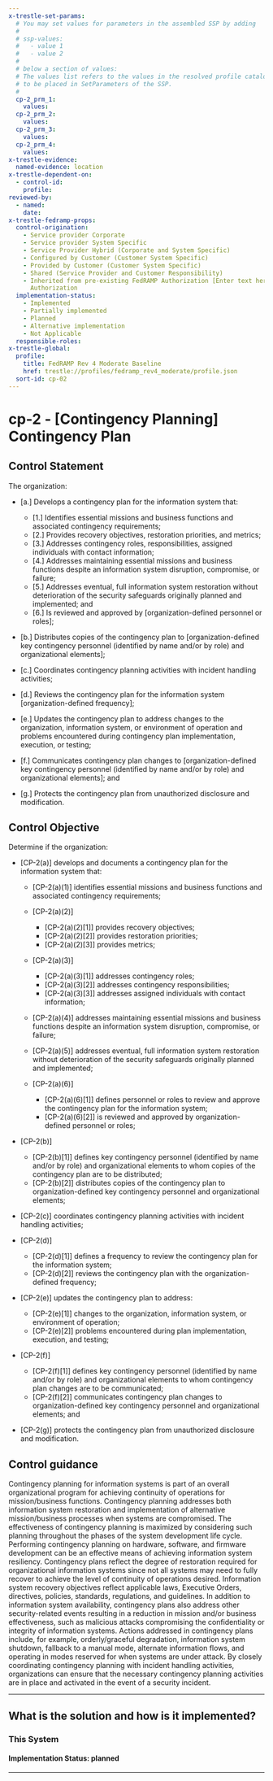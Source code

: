 ```yaml
---
x-trestle-set-params:
  # You may set values for parameters in the assembled SSP by adding
  #
  # ssp-values:
  #   - value 1
  #   - value 2
  #
  # below a section of values:
  # The values list refers to the values in the resolved profile catalog, and the ssp-values represent new values
  # to be placed in SetParameters of the SSP.
  #
  cp-2_prm_1:
    values:
  cp-2_prm_2:
    values:
  cp-2_prm_3:
    values:
  cp-2_prm_4:
    values:
x-trestle-evidence:
  named-evidence: location
x-trestle-dependent-on:
  - control-id:
    profile:
reviewed-by:
  - named:
    date:
x-trestle-fedramp-props:
  control-origination:
    - Service provider Corporate
    - Service provider System Specific
    - Service Provider Hybrid (Corporate and System Specific)
    - Configured by Customer (Customer System Specific)
    - Provided by Customer (Customer System Specific)
    - Shared (Service Provider and Customer Responsibility)
    - Inherited from pre-existing FedRAMP Authorization [Enter text here], Date of
      Authorization
  implementation-status:
    - Implemented
    - Partially implemented
    - Planned
    - Alternative implementation
    - Not Applicable
  responsible-roles:
x-trestle-global:
  profile:
    title: FedRAMP Rev 4 Moderate Baseline
    href: trestle://profiles/fedramp_rev4_moderate/profile.json
  sort-id: cp-02
---
```


# cp-2 - \[Contingency Planning\] Contingency Plan

## Control Statement

The organization:

- \[a.\] Develops a contingency plan for the information system that:

  - \[1.\] Identifies essential missions and business functions and associated contingency requirements;
  - \[2.\] Provides recovery objectives, restoration priorities, and metrics;
  - \[3.\] Addresses contingency roles, responsibilities, assigned individuals with contact information;
  - \[4.\] Addresses maintaining essential missions and business functions despite an information system disruption, compromise, or failure;
  - \[5.\] Addresses eventual, full information system restoration without deterioration of the security safeguards originally planned and implemented; and
  - \[6.\] Is reviewed and approved by [organization-defined personnel or roles];

- \[b.\] Distributes copies of the contingency plan to [organization-defined key contingency personnel (identified by name and/or by role) and organizational elements];

- \[c.\] Coordinates contingency planning activities with incident handling activities;

- \[d.\] Reviews the contingency plan for the information system [organization-defined frequency];

- \[e.\] Updates the contingency plan to address changes to the organization, information system, or environment of operation and problems encountered during contingency plan implementation, execution, or testing;

- \[f.\] Communicates contingency plan changes to [organization-defined key contingency personnel (identified by name and/or by role) and organizational elements]; and

- \[g.\] Protects the contingency plan from unauthorized disclosure and modification.

## Control Objective

Determine if the organization:

- \[CP-2(a)\] develops and documents a contingency plan for the information system that:

  - \[CP-2(a)(1)\] identifies essential missions and business functions and associated contingency requirements;
  - \[CP-2(a)(2)\]

    - \[CP-2(a)(2)[1]\] provides recovery objectives;
    - \[CP-2(a)(2)[2]\] provides restoration priorities;
    - \[CP-2(a)(2)[3]\] provides metrics;

  - \[CP-2(a)(3)\]

    - \[CP-2(a)(3)[1]\] addresses contingency roles;
    - \[CP-2(a)(3)[2]\] addresses contingency responsibilities;
    - \[CP-2(a)(3)[3]\] addresses assigned individuals with contact information;

  - \[CP-2(a)(4)\] addresses maintaining essential missions and business functions despite an information system disruption, compromise, or failure;
  - \[CP-2(a)(5)\] addresses eventual, full information system restoration without deterioration of the security safeguards originally planned and implemented;
  - \[CP-2(a)(6)\]

    - \[CP-2(a)(6)[1]\] defines personnel or roles to review and approve the contingency plan for the information system;
    - \[CP-2(a)(6)[2]\] is reviewed and approved by organization-defined personnel or roles;

- \[CP-2(b)\]

  - \[CP-2(b)[1]\] defines key contingency personnel (identified by name and/or by role) and organizational elements to whom copies of the contingency plan are to be distributed;
  - \[CP-2(b)[2]\] distributes copies of the contingency plan to organization-defined key contingency personnel and organizational elements;

- \[CP-2(c)\] coordinates contingency planning activities with incident handling activities;

- \[CP-2(d)\]

  - \[CP-2(d)[1]\] defines a frequency to review the contingency plan for the information system;
  - \[CP-2(d)[2]\] reviews the contingency plan with the organization-defined frequency;

- \[CP-2(e)\] updates the contingency plan to address:

  - \[CP-2(e)[1]\] changes to the organization, information system, or environment of operation;
  - \[CP-2(e)[2]\] problems encountered during plan implementation, execution, and testing;

- \[CP-2(f)\]

  - \[CP-2(f)[1]\] defines key contingency personnel (identified by name and/or by role) and organizational elements to whom contingency plan changes are to be communicated;
  - \[CP-2(f)[2]\] communicates contingency plan changes to organization-defined key contingency personnel and organizational elements; and

- \[CP-2(g)\] protects the contingency plan from unauthorized disclosure and modification.

## Control guidance

Contingency planning for information systems is part of an overall organizational program for achieving continuity of operations for mission/business functions. Contingency planning addresses both information system restoration and implementation of alternative mission/business processes when systems are compromised. The effectiveness of contingency planning is maximized by considering such planning throughout the phases of the system development life cycle. Performing contingency planning on hardware, software, and firmware development can be an effective means of achieving information system resiliency. Contingency plans reflect the degree of restoration required for organizational information systems since not all systems may need to fully recover to achieve the level of continuity of operations desired. Information system recovery objectives reflect applicable laws, Executive Orders, directives, policies, standards, regulations, and guidelines. In addition to information system availability, contingency plans also address other security-related events resulting in a reduction in mission and/or business effectiveness, such as malicious attacks compromising the confidentiality or integrity of information systems. Actions addressed in contingency plans include, for example, orderly/graceful degradation, information system shutdown, fallback to a manual mode, alternate information flows, and operating in modes reserved for when systems are under attack. By closely coordinating contingency planning with incident handling activities, organizations can ensure that the necessary contingency planning activities are in place and activated in the event of a security incident.

______________________________________________________________________

## What is the solution and how is it implemented?

<!-- For implementation status enter one of: implemented, partial, planned, alternative, not-applicable -->

<!-- Note that the list of rules under ### Rules: is read-only and changes will not be captured after assembly to JSON -->

### This System

<!-- Add implementation prose for the main This System component for control: cp-2 -->

#### Implementation Status: planned

______________________________________________________________________
